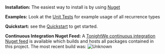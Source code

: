 **Installation:**
The easiest way to install is by using [Nuget](http://nuget.org/packages/TW.Recurrence/)

**Examples:**
Look at the [Unit Tests](https://github.com/TonightWe/Recurrence/tree/master/Src/TW.Recurrence.Tests.Unit) for example usage of all recurrence types

**Quickstart:** see the [Quickstart](https://github.com/TonightWe/TW.Recurrence/wiki/Quickstart) to get started.

**Continuous Integration Nuget Feed:**
A [TonightWe continuous integration Nuget feed](https://www.myget.org/feed/Packages/tonightwe) is available which builds and hosts all packages contained in this project. The most recent build was: ![Unknown](https://www.myget.org/BuildSource/Badge/tonightwe?identifier=ee7c91c4-db73-40b9-a342-7d9aca6596de)
